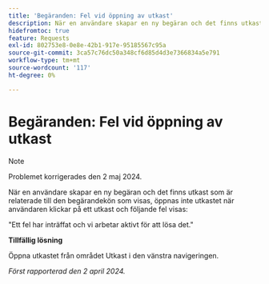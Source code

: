 ```yaml
---
title: 'Begäranden: Fel vid öppning av utkast'
description: När en användare skapar en ny begäran och det finns utkast som är relaterade till den begärandekön som visas, öppnas inte utkastet när användaren klickar på ett utkast. Ett fel visas. Det finns en lösning.
hidefromtoc: true
feature: Requests
exl-id: 802753e8-0e8e-42b1-917e-95185567c95a
source-git-commit: 3ca57c76dc50a348cf6d85d4d3e7366834a5e791
workflow-type: tm+mt
source-wordcount: '117'
ht-degree: 0%

---
```


# Begäranden: Fel vid öppning av utkast

>[!NOTE]
>
>Problemet korrigerades den 2 maj 2024.

När en användare skapar en ny begäran och det finns utkast som är relaterade till den begärandekön som visas, öppnas inte utkastet när användaren klickar på ett utkast och följande fel visas:

&quot;Ett fel har inträffat och vi arbetar aktivt för att lösa det.&quot;

**Tillfällig lösning**

Öppna utkastet från området Utkast i den vänstra navigeringen.

_Först rapporterad den 2 april 2024._
